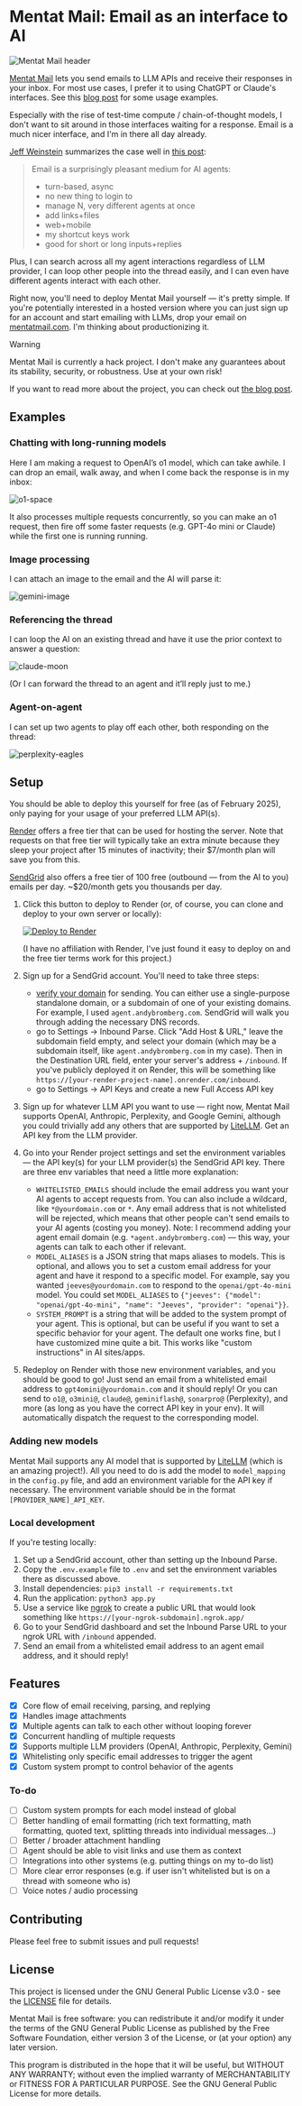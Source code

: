 # Mentat Mail: Email as an interface to AI

![Mentat Mail header](https://andybromberg.com/assets/images/generated/mentat-mail/header-1228-50860c42d.webp)

[Mentat Mail](https://mentatmail.com) lets you send emails to LLM APIs and receive their responses in your inbox. For most use cases, I prefer it to using ChatGPT or Claude's interfaces. See this [blog post](https://andybromberg.com/mentat-mail/) for some usage examples.

Especially with the rise of test-time compute / chain-of-thought models, I don't want to sit around in those interfaces waiting for a response. Email is a much nicer interface, and I'm in there all day already. 

[Jeff Weinstein](https://x.com/jeff_weinstein) summarizes the case well in [this post](https://x.com/jeff_weinstein/status/1891616818336330155):

> Email is a surprisingly pleasant medium for AI agents:
> - turn-based, async
> - no new thing to login to
> - manage N, very different agents at once
> - add links+files
> - web+mobile
> - my shortcut keys work
> - good for short or long inputs+replies

Plus, I can search across all my agent interactions regardless of LLM provider, I can loop other people into the thread easily, and I can even have different agents interact with each other.

Right now, you'll need to deploy Mentat Mail yourself — it's pretty simple. If you're potentially interested in a hosted version where you can just sign up for an account and start emailing with LLMs, drop your email on [mentatmail.com](https://mentatmail.com). I'm thinking about productionizing it.

> [!WARNING]
> Mentat Mail is currently a hack project. I don't make any guarantees about its stability, security, or robustness. Use at your own risk!

If you want to read more about the project, you can check out [the blog post](https://andybromberg.com/mentat-mail/).

## Examples

### Chatting with long-running models

Here I am making a request to OpenAI’s o1 model, which can take awhile. I can drop an email, walk away, and when I come back the response is in my inbox:

![o1-space](https://andybromberg.com/assets/images/generated/mentat-mail/o1-space-1196-0d73229a7.webp)

It also processes multiple requests concurrently, so you can make an o1 request, then fire off some faster requests (e.g. GPT-4o mini or Claude) while the first one is running running.

### Image processing

I can attach an image to the email and the AI will parse it:

![gemini-image](https://andybromberg.com/assets/images/generated/mentat-mail/gemini-image-1200-db7e34436.webp)

### Referencing the thread

I can loop the AI on an existing thread and have it use the prior context to answer a question:

![claude-moon](https://andybromberg.com/assets/images/generated/mentat-mail/claude-moon-1198-a0f4dfeb9.webp)

(Or I can forward the thread to an agent and it’ll reply just to me.)

### Agent-on-agent

I can set up two agents to play off each other, both responding on the thread:

![perplexity-eagles](https://andybromberg.com/assets/images/generated/mentat-mail/perplexity-eagles-1189-47bb7c829.webp)

## Setup

You should be able to deploy this yourself for free (as of February 2025), only paying for your usage of your preferred LLM API(s). 

[Render](https://render.com/) offers a free tier that can be used for hosting the server. Note that requests on that free tier will typically take an extra minute because they sleep your project after 15 minutes of inactivity; their $7/month plan will save you from this. 

[SendGrid](https://sendgrid.com/) also offers a free tier of 100 free (outbound — from the AI to you) emails per day. ~$20/month gets you thousands per day.

1. Click this button to deploy to Render (or, of course, you can clone and deploy to your own server or locally):

   [![Deploy to Render](https://render.com/images/deploy-to-render-button.svg)](https://render.com/deploy?repo=https://github.com/abromberg/mentat-mail)

   (I have no affiliation with Render, I've just found it easy to deploy on and the free tier terms work for this project.)

2. Sign up for a SendGrid account. You'll need to take three steps:
   - [verify your domain](https://app.sendgrid.com/settings/sender_auth/domains) for sending. You can either use a single-purpose standalone domain, or a subdomain of one of your existing domains. For example, I used `agent.andybromberg.com`. SendGrid will walk you through adding the necessary DNS records.
   - go to Settings -> Inbound Parse. Click "Add Host & URL," leave the subdomain field empty, and select your domain (which may be a subdomain itself, like `agent.andybromberg.com` in my case). Then in the Destination URL field, enter your server's address + `/inbound`. If you've publicly deployed it on Render, this will be something like `https://[your-render-project-name].onrender.com/inbound`. 
   - go to Settings -> API Keys and create a new Full Access API key

3. Sign up for whatever LLM API you want to use — right now, Mentat Mail supports OpenAI, Anthropic, Perplexity, and Google Gemini, although you could trivially add any others that are supported by [LiteLLM](https://www.litellm.ai/). Get an API key from the LLM provider.

4. Go into your Render project settings and set the environment variables — the API key(s) for your LLM provider(s) the SendGrid API key. There are three env variables that need a little more explanation:
   - `WHITELISTED_EMAILS` should include the email address you want your AI agents to accept requests from. You can also include a wildcard, like `*@yourdomain.com` or `*`. Any email address that is not whitelisted will be rejected, which means that other people can't send emails to your AI agents (costing you money). Note: I recommend adding your agent email domain (e.g. `*agent.andybromberg.com`) — this way, your agents can talk to each other if relevant.
   - `MODEL_ALIASES` is a JSON string that maps aliases to models. This is optional, and allows you to set a custom email address for your agent and have it respond to a specific model. For example, say you wanted `jeeves@yourdomain.com` to respond to the `openai/gpt-4o-mini` model. You could set `MODEL_ALIASES` to `{"jeeves": {"model": "openai/gpt-4o-mini", "name": "Jeeves", "provider": "openai"}}`.
   - `SYSTEM_PROMPT` is a string that will be added to the system prompt of your agent. This is optional, but can be useful if you want to set a specific behavior for your agent. The default one works fine, but I have customized mine quite a bit. This works like "custom instructions" in AI sites/apps.

5. Redeploy on Render with those new environment variables, and you should be good to go! Just send an email from a whitelisted email address to `gpt4omini@yourdomain.com` and it should reply! Or you can send to `o1@`, `o3mini@`, `claude@`, `geminiflash@`, `sonarpro@` (Perplexity), and more (as long as you have the correct API key in your env). It will automatically dispatch the request to the corresponding model.

### Adding new models

Mentat Mail supports any AI model that is supported by [LiteLLM](https://www.litellm.ai/) (which is an amazing project!). All you need to do is add the model to `model_mapping` in the `config.py` file, and add an environment variable for the API key if necessary. The environment variable should be in the format `[PROVIDER_NAME]_API_KEY`.

### Local development

If you're testing locally:

1. Set up a SendGrid account, other than setting up the Inbound Parse.
2. Copy the `.env.example` file to `.env` and set the environment variables there as discussed above.
3. Install dependencies: `pip3 install -r requirements.txt`
4. Run the application: `python3 app.py`
5. Use a service like [ngrok](https://ngrok.com/) to create a public URL that would look something like `https://[your-ngrok-subdomain].ngrok.app/`
6. Go to your SendGrid dashboard and set the Inbound Parse URL to your ngrok URL with `/inbound` appended.
7. Send an email from a whitelisted email address to an agent email address, and it should reply!

## Features

- [x] Core flow of email receiving, parsing, and replying
- [x] Handles image attachments
- [x] Multiple agents can talk to each other without looping forever
- [x] Concurrent handling of multiple requests
- [x] Supports multiple LLM providers (OpenAI, Anthropic, Perplexity, Gemini)
- [x] Whitelisting only specific email addresses to trigger the agent
- [x] Custom system prompt to control behavior of the agents

### To-do
- [ ] Custom system prompts for each model instead of global
- [ ] Better handling of email formatting (rich text formatting, math formatting, quoted text, splitting threads into individual messages...)
- [ ] Better / broader attachment handling
- [ ] Agent should be able to visit links and use them as context
- [ ] Integrations into other systems (e.g. putting things on my to-do list)
- [ ] More clear error responses (e.g. if user isn't whitelisted but is on a thread with someone who is)
- [ ] Voice notes / audio processing

## Contributing

Please feel free to submit issues and pull requests!

## License

This project is licensed under the GNU General Public License v3.0 - see the [LICENSE](LICENSE) file for details.

Mentat Mail is free software: you can redistribute it and/or modify it under the terms of the GNU General Public License as published by the Free Software Foundation, either version 3 of the License, or (at your option) any later version.

This program is distributed in the hope that it will be useful, but WITHOUT ANY WARRANTY; without even the implied warranty of MERCHANTABILITY or FITNESS FOR A PARTICULAR PURPOSE. See the GNU General Public License for more details.